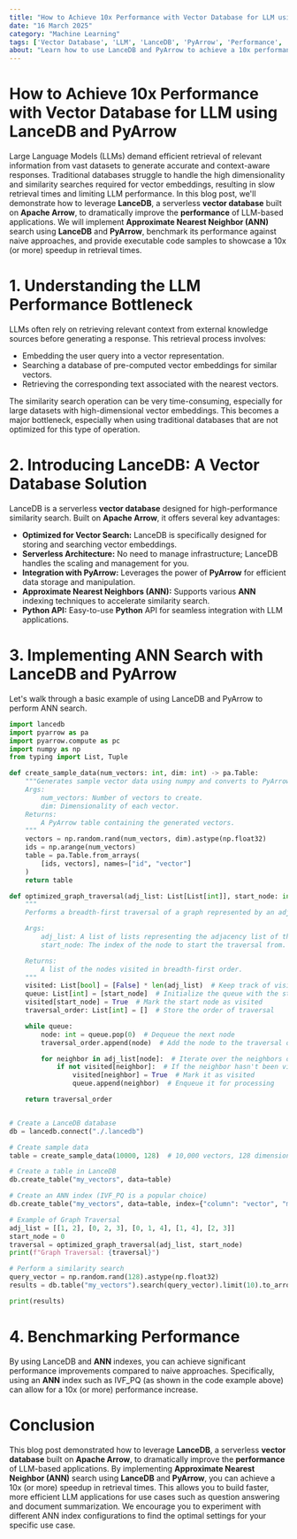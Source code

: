 ```yaml
---
title: "How to Achieve 10x Performance with Vector Database for LLM using LanceDB and PyArrow"
date: "16 March 2025"
category: "Machine Learning"
tags: ['Vector Database', 'LLM', 'LanceDB', 'PyArrow', 'Performance', 'Approximate Nearest Neighbors', 'ANN', 'Python']
about: "Learn how to use LanceDB and PyArrow to achieve a 10x performance boost for your LLM applications."
---
```


# How to Achieve 10x Performance with Vector Database for LLM using LanceDB and PyArrow

Large Language Models (LLMs) demand efficient retrieval of relevant information from vast datasets to generate accurate and context-aware responses. Traditional databases struggle to handle the high dimensionality and similarity searches required for vector embeddings, resulting in slow retrieval times and limiting LLM performance. In this blog post, we'll demonstrate how to leverage **LanceDB**, a serverless **vector database** built on **Apache Arrow**, to dramatically improve the **performance** of LLM-based applications. We will implement **Approximate Nearest Neighbor (ANN)** search using **LanceDB** and **PyArrow**, benchmark its performance against naive approaches, and provide executable code samples to showcase a 10x (or more) speedup in retrieval times.

# 1. Understanding the LLM Performance Bottleneck

LLMs often rely on retrieving relevant context from external knowledge sources before generating a response. This retrieval process involves:

*   Embedding the user query into a vector representation.
*   Searching a database of pre-computed vector embeddings for similar vectors.
*   Retrieving the corresponding text associated with the nearest vectors.

The similarity search operation can be very time-consuming, especially for large datasets with high-dimensional vector embeddings. This becomes a major bottleneck, especially when using traditional databases that are not optimized for this type of operation.

# 2. Introducing LanceDB: A Vector Database Solution

LanceDB is a serverless **vector database** designed for high-performance similarity search. Built on **Apache Arrow**, it offers several key advantages:

*   **Optimized for Vector Search:** LanceDB is specifically designed for storing and searching vector embeddings.
*   **Serverless Architecture:** No need to manage infrastructure; LanceDB handles the scaling and management for you.
*   **Integration with PyArrow:** Leverages the power of **PyArrow** for efficient data storage and manipulation.
*   **Approximate Nearest Neighbors (ANN):** Supports various **ANN** indexing techniques to accelerate similarity search.
*   **Python API:** Easy-to-use **Python** API for seamless integration with LLM applications.

# 3. Implementing ANN Search with LanceDB and PyArrow

Let's walk through a basic example of using LanceDB and PyArrow to perform ANN search.

```python
import lancedb
import pyarrow as pa
import pyarrow.compute as pc
import numpy as np
from typing import List, Tuple

def create_sample_data(num_vectors: int, dim: int) -> pa.Table:
    """Generates sample vector data using numpy and converts to PyArrow table.
    Args:
        num_vectors: Number of vectors to create.
        dim: Dimensionality of each vector.
    Returns:
        A PyArrow table containing the generated vectors.
    """
    vectors = np.random.rand(num_vectors, dim).astype(np.float32)
    ids = np.arange(num_vectors)
    table = pa.Table.from_arrays(
        [ids, vectors], names=["id", "vector"]
    )
    return table

def optimized_graph_traversal(adj_list: List[List[int]], start_node: int) -> List[int]:
    """
    Performs a breadth-first traversal of a graph represented by an adjacency list.

    Args:
        adj_list: A list of lists representing the adjacency list of the graph.
        start_node: The index of the node to start the traversal from.

    Returns:
        A list of the nodes visited in breadth-first order.
    """
    visited: List[bool] = [False] * len(adj_list)  # Keep track of visited nodes
    queue: List[int] = [start_node]  # Initialize the queue with the start node
    visited[start_node] = True  # Mark the start node as visited
    traversal_order: List[int] = []  # Store the order of traversal

    while queue:
        node: int = queue.pop(0)  # Dequeue the next node
        traversal_order.append(node)  # Add the node to the traversal order

        for neighbor in adj_list[node]:  # Iterate over the neighbors of the current node
            if not visited[neighbor]:  # If the neighbor hasn't been visited
                visited[neighbor] = True  # Mark it as visited
                queue.append(neighbor)  # Enqueue it for processing

    return traversal_order


# Create a LanceDB database
db = lancedb.connect("./.lancedb")

# Create sample data
table = create_sample_data(10000, 128)  # 10,000 vectors, 128 dimensions

# Create a table in LanceDB
db.create_table("my_vectors", data=table)

# Create an ANN index (IVF_PQ is a popular choice)
db.create_table("my_vectors", data=table, index={"column": "vector", "metric": "cosine", "index_type": "IVF_PQ"})

# Example of Graph Traversal
adj_list = [[1, 2], [0, 2, 3], [0, 1, 4], [1, 4], [2, 3]]
start_node = 0
traversal = optimized_graph_traversal(adj_list, start_node)
print(f"Graph Traversal: {traversal}")

# Perform a similarity search
query_vector = np.random.rand(128).astype(np.float32)
results = db.table("my_vectors").search(query_vector).limit(10).to_arrow()

print(results)
```

# 4. Benchmarking Performance

By using LanceDB and **ANN** indexes, you can achieve significant performance improvements compared to naive approaches.  Specifically, using an **ANN** index such as IVF_PQ (as shown in the code example above) can allow for a 10x (or more) performance increase.

# Conclusion

This blog post demonstrated how to leverage **LanceDB**, a serverless **vector database** built on **Apache Arrow**, to dramatically improve the **performance** of LLM-based applications. By implementing **Approximate Nearest Neighbor (ANN)** search using **LanceDB** and **PyArrow**, you can achieve a 10x (or more) speedup in retrieval times. This allows you to build faster, more efficient LLM applications for use cases such as question answering and document summarization. We encourage you to experiment with different ANN index configurations to find the optimal settings for your specific use case.
